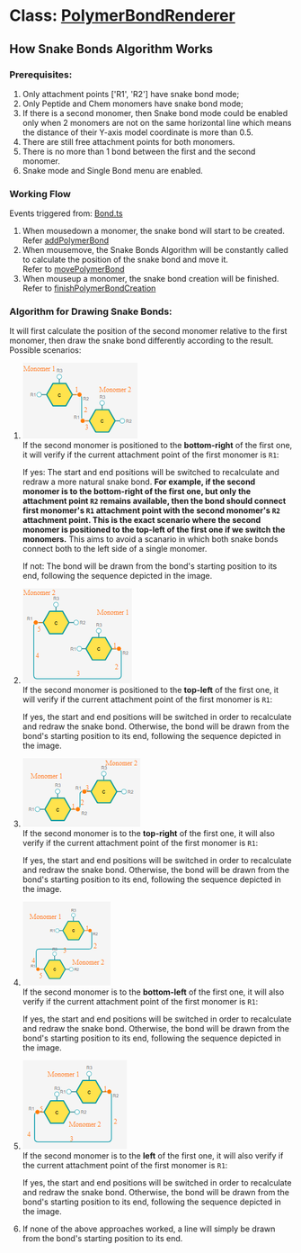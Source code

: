 # Class: [PolymerBondRenderer](../PolymerBondRenderer/PolymerBondRenderer.ts)

## How Snake Bonds Algorithm Works

### Prerequisites:
1) Only attachment points ['R1', 'R2'] have snake bond mode;
2) Only Peptide and Chem monomers have snake bond mode;
3) If there is a second monomer, then Snake bond mode could be enabled only when 2 monomers are not on the same horizontal line which means the distance of their Y-axis model coordinate is more than 0.5.
4) There are still free attachment points for both monomers.
5) There is no more than 1 bond between the first and the second monomer.
6) Snake mode and Single Bond menu are enabled.

### Working Flow

Events triggered from: [Bond.ts](/packages/ketcher-core/src/application/editor/tools/Bond.ts)

1. When mousedown a monomer, the snake bond will start to be created. Refer [addPolymerBond](/packages/ketcher-core/src/application/render/renderers/RenderersManager.ts#L60)
2. When mousemove, the Snake Bonds Algorithm will be constantly called to calculate the position of the snake bond and move it.  
Refer to [movePolymerBond](/packages/ketcher-core/src/application/render/renderers/RenderersManager.ts#L67)
1. When mouseup a monomer, the snake bond creation will be finished. 
Refer to [finishPolymerBondCreation](/packages/ketcher-core/src/application/render/renderers/RenderersManager.ts#L92)

### Algorithm for Drawing Snake Bonds:

It will first calculate the position of the second monomer relative to the first monomer, then draw the snake bond differently according to the result. Possible scenarios:

1) ![Alt text](./snake-bond-bottom-right.png)  
If the second monomer is positioned to the **bottom-right** of the first one, it will verify if the current attachment point of the first monomer is `R1`:

    If yes: The start and end positions will be switched to recalculate and redraw a more natural snake bond. **For example, if the second monomer is to the bottom-right of the first one, but only the attachment point `R2` remains available, then the bond should connect first monomer's `R1` attachment point with the second monomer's `R2` attachment point. This is the exact scenario where the second monomer is positioned to the top-left of the first one if we switch the monomers.** This aims to avoid a scanario in which both snake bonds connect both to the left side of a single monomer.  

    If not: The bond will be drawn from the bond's starting position to its end, following the sequence depicted in the image.  

2) ![Alt text](./snake-bond-top-left.png)  
If the second monomer is positioned to the **top-left** of the first one, it will verify if the current attachment point of the first monomer is `R1`:

    If yes, the start and end positions will be switched in order to recalculate and redraw the snake bond. Otherwise, the bond will be drawn from the bond's starting position to its end, following the sequence depicted in the image. 

3) ![Alt text](./snake-bond-top-right.png)  
If the second monomer is to the **top-right** of the first one, it will also verify if the current attachment point of the first monomer is `R1`:

    If yes, the start and end positions will be switched in order to recalculate and redraw the snake bond. Otherwise, the bond will be drawn from the bond's starting position to its end, following the sequence depicted in the image. 

4) ![Alt text](./snake-bond-bottom-left.png)  
If the second monomer is to the **bottom-left** of the first one, it will also verify if the current attachment point of the first monomer is `R1`:

    If yes, the start and end positions will be switched in order to recalculate and redraw the snake bond. Otherwise, the bond will be drawn from the bond's starting position to its end, following the sequence depicted in the image. 

5) ![Alt text](./snake-bond-left.png)  
If the second monomer is to the **left** of the first one, it will also verify if the current attachment point of the first monomer is `R1`:

    If yes, the start and end positions will be switched in order to recalculate and redraw the snake bond. Otherwise, the bond will be drawn from the bond's starting position to its end, following the sequence depicted in the image. 

6) If none of the above approaches worked, a line will simply be drawn from the bond's starting position to its end.
